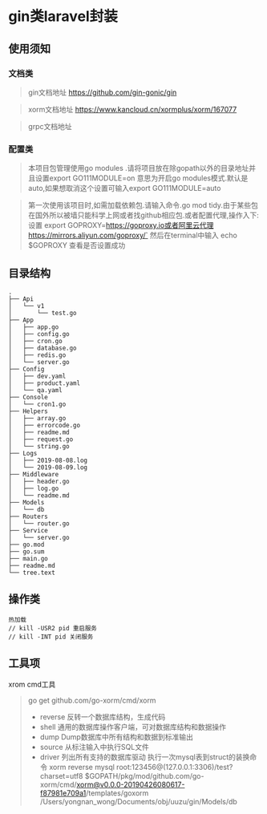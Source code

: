 # gin类laravel封装

## 使用须知
### 文档类
> gin文档地址 https://github.com/gin-gonic/gin

> xorm文档地址 https://www.kancloud.cn/xormplus/xorm/167077

> grpc文档地址

### 配置类
> 本项目包管理使用go modules .请将项目放在除gopath以外的目录地址并且设置export GO111MODULE=on
意思为开启go modules模式.默认是auto,如果想取消这个设置可输入export GO111MODULE=auto

> 第一次使用该项目时,如需加载依赖包.请输入命令.go mod tidy.由于某些包在国外所以被墙只能科学上网或者找github相应包.或者配置代理,操作入下:设置
export GOPROXY=https://goproxy.io或者阿里云代理https://mirrors.aliyun.com/goproxy/` 然后在terminal中输入 echo $GOPROXY 查看是否设置成功


## 目录结构
```
.
├── Api
│   └── v1
│       └── test.go
├── App
│   ├── app.go
│   ├── config.go
│   ├── cron.go
│   ├── database.go
│   ├── redis.go
│   └── server.go
├── Config
│   ├── dev.yaml
│   ├── product.yaml
│   └── qa.yaml
├── Console
│   └── cron1.go
├── Helpers
│   ├── array.go
│   ├── errorcode.go
│   ├── readme.md
│   ├── request.go
│   └── string.go
├── Logs
│   ├── 2019-08-08.log
│   └── 2019-08-09.log
├── Middleware
│   ├── header.go
│   ├── log.go
│   └── readme.md
├── Models
│   └── db
├── Routers
│   └── router.go
├── Service
│   └── server.go
├── go.mod
├── go.sum
├── main.go
├── readme.md
└── tree.text
```
## 操作类
    热加载
    // kill -USR2 pid 重启服务
    // kill -INT pid 关闭服务
    
## 工具项
xrom cmd工具
> go get github.com/go-xorm/cmd/xorm
> * reverse 反转一个数据库结构，生成代码
> * shell 通用的数据库操作客户端，可对数据库结构和数据操作
> * dump Dump数据库中所有结构和数据到标准输出
> * source 从标注输入中执行SQL文件
> * driver 列出所有支持的数据库驱动
> 执行一次mysql表到struct的装换命令 
xorm reverse mysql root:123456@\(127.0.0.1:3306\)/test\?charset=utf8 $GOPATH/pkg/mod/github.com/go-xorm/cmd/xorm@v0.0.0-20190426080617-f87981e709a1/templates/goxorm /Users/yongnan_wong/Documents/obj/uuzu/gin/Models/db
    
      

